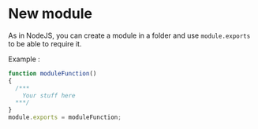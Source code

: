 # New module

As in NodeJS, you can create a module in a folder and use `module.exports` to be able to require it.

Example :
```javascript
function moduleFunction()
{
  /***
    Your stuff here
  ***/
}
module.exports = moduleFunction;
```
